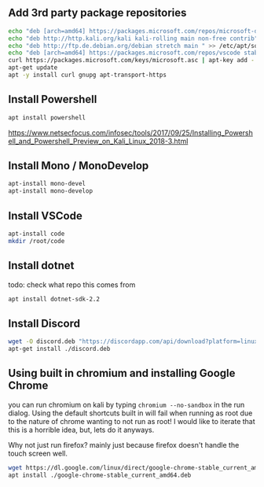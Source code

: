 ## Add 3rd party package repositories
```bash
echo "deb [arch=amd64] https://packages.microsoft.com/repos/microsoft-debian-stretch-prod stretch main" > /etc/apt/sources.list
echo "deb http://http.kali.org/kali kali-rolling main non-free contrib" >> /etc/apt/sources.list
echo "deb http://ftp.de.debian.org/debian stretch main " >> /etc/apt/sources.list
echo "deb [arch=amd64] https://packages.microsoft.com/repos/vscode stable main" > /etc/apt/sources.list.d/vscode.list
curl https://packages.microsoft.com/keys/microsoft.asc | apt-key add -
apt-get update
apt -y install curl gnupg apt-transport-https
```

## Install Powershell
```bash
apt install powershell
```

https://www.netsecfocus.com/infosec/tools/2017/09/25/Installing_Powershell_and_Powershell_Preview_on_Kali_Linux_2018-3.html

## Install Mono / MonoDevelop
```bash
apt-install mono-devel
apt-install mono-develop
```

## Install VSCode
```bash
apt-install code
mkdir /root/code
```

## Install dotnet 
todo: check what repo this comes from
```bash
apt install dotnet-sdk-2.2
```

## Install Discord
```bash
wget -O discord.deb "https://discordapp.com/api/download?platform=linux&format=deb"
apt-get install ./discord.deb
```

## Using built in chromium and installing Google Chrome
you can run chromium on kali by typing ``chromium --no-sandbox`` in the run dialog. Using the default shortcuts built in will fail when running as root due to the nature of chrome wanting to not run as root! I would like to iterate that this is a horrible idea, but, lets do it anyways. 

Why not just run firefox? 
mainly just because firefox doesn't handle the touch screen well.

```bash
wget https://dl.google.com/linux/direct/google-chrome-stable_current_amd64.deb
apt install ./google-chrome-stable_current_amd64.deb 
```
